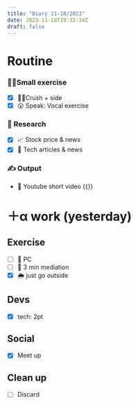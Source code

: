 ```yaml
---
title: "Diary 11-18/2023"  
date: 2023-11-18T19:32:34Z
draft: false
---
```


# Routine

### 🧘‍♀️Small exercise

- [x]  🧎‍♀️Crush + side
- [x]  😮 Speak: Vocal exercise

### 👀 Research

- [x]  📈 Stock price & news
- [x]  👾 Tech articles & news

### ✍️ Output

- 🎥 Youtube short video {{<youtube visH9-beyKc>}}

# ＋α work (yesterday)

## Exercise

- [ ]  🧘 PC
- [ ]  🧘 3 min mediation
- [x]  🌦 just go outside

## Devs

- [x]  tech: 2pt

## Social

- [x]  Meet up

## Clean up

- [ ]  Discard